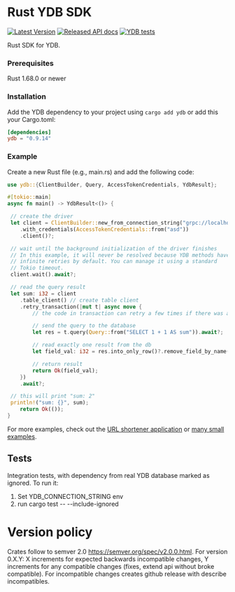 # Rust YDB SDK
[![Latest Version](https://img.shields.io/crates/v/ydb.svg)](https://crates.io/crates/ydb)
[![Released API docs](https://docs.rs/ydb/badge.svg)](https://docs.rs/ydb)
[![YDB tests](https://github.com/ydb-platform/ydb-rs-sdk/actions/workflows/rust-tests.yml/badge.svg?branch=master&event=schedule)](https://github.com/ydb-platform/ydb-rs-sdk/actions/workflows/rust-tests.yml)

Rust SDK for YDB.

### Prerequisites
Rust 1.68.0 or newer

### Installation
Add the YDB dependency to your project using `cargo add ydb` or add this your Cargo.toml:
```toml
[dependencies]
ydb = "0.9.14"
```

### Example
Create a new Rust file (e.g., main.rs) and add the following code:

```rust
use ydb::{ClientBuilder, Query, AccessTokenCredentials, YdbResult};

#[tokio::main]
async fn main() -> YdbResult<()> {

 // create the driver
 let client = ClientBuilder::new_from_connection_string("grpc://localhost:2136?database=local")?
    .with_credentials(AccessTokenCredentials::from("asd"))
    .client()?;

 // wait until the background initialization of the driver finishes
 // In this example, it will never be resolved because YDB methods have
 // infinite retries by default. You can manage it using a standard
 // Tokio timeout.
 client.wait().await?;

 // read the query result
 let sum: i32 = client
    .table_client() // create table client
    .retry_transaction(|mut t| async move {
        // the code in transaction can retry a few times if there was a retriable error

        // send the query to the database
        let res = t.query(Query::from("SELECT 1 + 1 AS sum")).await?;

        // read exactly one result from the db
        let field_val: i32 = res.into_only_row()?.remove_field_by_name("sum")?.try_into()?;

        // return result
        return Ok(field_val);
    })
    .await?;

 // this will print "sum: 2"
 println!("sum: {}", sum);
    return Ok(());
}
```

For more examples, check out the [URL shortener application](https://github.com/ydb-platform/ydb-rs-sdk/tree/master/ydb-example-urlshortener) or [many small examples](https://github.com/ydb-platform/ydb-rs-sdk/tree/master/ydb/examples).

## Tests

Integration tests, with dependency from real YDB database marked as ignored.
To run it:
1. Set YDB_CONNECTION_STRING env
2. run cargo test -- --include-ignored

# Version policy

Crates follow to semver 2.0 https://semver.org/spec/v2.0.0.html.
For version 0.X.Y: X increments for expected backwards incompatible changes, Y increments for any compatible changes (fixes, extend api without broke compatible).
For incompatible changes creates github release with describe incompatibles.

